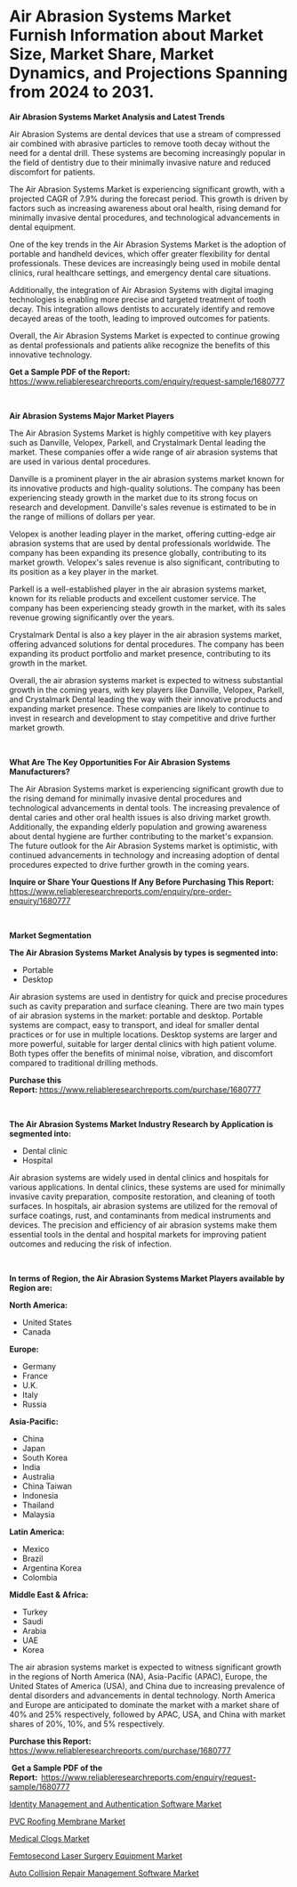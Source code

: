 <p><h1>Air Abrasion Systems Market Furnish Information about Market Size, Market Share, Market Dynamics, and Projections Spanning from 2024 to 2031.</h1></p><p><strong>Air Abrasion Systems Market Analysis and Latest Trends</strong></p>
<p><p>Air Abrasion Systems are dental devices that use a stream of compressed air combined with abrasive particles to remove tooth decay without the need for a dental drill. These systems are becoming increasingly popular in the field of dentistry due to their minimally invasive nature and reduced discomfort for patients.</p><p>The Air Abrasion Systems Market is experiencing significant growth, with a projected CAGR of 7.9% during the forecast period. This growth is driven by factors such as increasing awareness about oral health, rising demand for minimally invasive dental procedures, and technological advancements in dental equipment.</p><p>One of the key trends in the Air Abrasion Systems Market is the adoption of portable and handheld devices, which offer greater flexibility for dental professionals. These devices are increasingly being used in mobile dental clinics, rural healthcare settings, and emergency dental care situations.</p><p>Additionally, the integration of Air Abrasion Systems with digital imaging technologies is enabling more precise and targeted treatment of tooth decay. This integration allows dentists to accurately identify and remove decayed areas of the tooth, leading to improved outcomes for patients.</p><p>Overall, the Air Abrasion Systems Market is expected to continue growing as dental professionals and patients alike recognize the benefits of this innovative technology.</p></p>
<p><strong>Get a Sample PDF of the Report:&nbsp;</strong> <a href="https://www.reliableresearchreports.com/enquiry/request-sample/1680777">https://www.reliableresearchreports.com/enquiry/request-sample/1680777</a></p>
<p>&nbsp;</p>
<p><strong>Air Abrasion Systems Major Market Players</strong></p>
<p><p>The Air Abrasion Systems Market is highly competitive with key players such as Danville, Velopex, Parkell, and Crystalmark Dental leading the market. These companies offer a wide range of air abrasion systems that are used in various dental procedures.</p><p>Danville is a prominent player in the air abrasion systems market known for its innovative products and high-quality solutions. The company has been experiencing steady growth in the market due to its strong focus on research and development. Danville's sales revenue is estimated to be in the range of millions of dollars per year.</p><p>Velopex is another leading player in the market, offering cutting-edge air abrasion systems that are used by dental professionals worldwide. The company has been expanding its presence globally, contributing to its market growth. Velopex's sales revenue is also significant, contributing to its position as a key player in the market.</p><p>Parkell is a well-established player in the air abrasion systems market, known for its reliable products and excellent customer service. The company has been experiencing steady growth in the market, with its sales revenue growing significantly over the years.</p><p>Crystalmark Dental is also a key player in the air abrasion systems market, offering advanced solutions for dental procedures. The company has been expanding its product portfolio and market presence, contributing to its growth in the market.</p><p>Overall, the air abrasion systems market is expected to witness substantial growth in the coming years, with key players like Danville, Velopex, Parkell, and Crystalmark Dental leading the way with their innovative products and expanding market presence. These companies are likely to continue to invest in research and development to stay competitive and drive further market growth.</p></p>
<p>&nbsp;</p>
<p><strong>What Are The Key Opportunities For Air Abrasion Systems Manufacturers?</strong></p>
<p><p>The Air Abrasion Systems market is experiencing significant growth due to the rising demand for minimally invasive dental procedures and technological advancements in dental tools. The increasing prevalence of dental caries and other oral health issues is also driving market growth. Additionally, the expanding elderly population and growing awareness about dental hygiene are further contributing to the market's expansion. The future outlook for the Air Abrasion Systems market is optimistic, with continued advancements in technology and increasing adoption of dental procedures expected to drive further growth in the coming years.</p></p>
<p><strong>Inquire or Share Your Questions If Any Before Purchasing This Report:</strong> <a href="https://www.reliableresearchreports.com/enquiry/pre-order-enquiry/1680777">https://www.reliableresearchreports.com/enquiry/pre-order-enquiry/1680777</a></p>
<p>&nbsp;</p>
<p><strong>Market Segmentation</strong></p>
<p><strong>The Air Abrasion Systems Market Analysis by types is segmented into:</strong></p>
<p><ul><li>Portable</li><li>Desktop</li></ul></p>
<p><p>Air abrasion systems are used in dentistry for quick and precise procedures such as cavity preparation and surface cleaning. There are two main types of air abrasion systems in the market: portable and desktop. Portable systems are compact, easy to transport, and ideal for smaller dental practices or for use in multiple locations. Desktop systems are larger and more powerful, suitable for larger dental clinics with high patient volume. Both types offer the benefits of minimal noise, vibration, and discomfort compared to traditional drilling methods.</p></p>
<p><strong>Purchase this Report:&nbsp;</strong><a href="https://www.reliableresearchreports.com/purchase/1680777">https://www.reliableresearchreports.com/purchase/1680777</a></p>
<p>&nbsp;</p>
<p><strong>The Air Abrasion Systems Market Industry Research by Application is segmented into:</strong></p>
<p><ul><li>Dental clinic</li><li>Hospital</li></ul></p>
<p><p>Air abrasion systems are widely used in dental clinics and hospitals for various applications. In dental clinics, these systems are used for minimally invasive cavity preparation, composite restoration, and cleaning of tooth surfaces. In hospitals, air abrasion systems are utilized for the removal of surface coatings, rust, and contaminants from medical instruments and devices. The precision and efficiency of air abrasion systems make them essential tools in the dental and hospital markets for improving patient outcomes and reducing the risk of infection.</p></p>
<p>&nbsp;</p>
<p><strong>In terms of Region, the Air Abrasion Systems Market Players available by Region are:</strong></p>
<p>
    <p> <strong> North America: </strong>
        <ul>
            <li>United States</li>
            <li>Canada</li>
        </ul>
        </p> 
    <p> <strong> Europe: </strong>
        <ul>
            <li>Germany</li>
            <li>France</li>
            <li>U.K.</li>
            <li>Italy</li>
            <li>Russia</li>
        </ul>
        </p> 
    <p> <strong> Asia-Pacific: </strong>
        <ul>
            <li>China</li>
            <li>Japan</li>
            <li>South Korea</li>
            <li>India</li>
            <li>Australia</li>
            <li>China Taiwan</li>
            <li>Indonesia</li>
            <li>Thailand</li>
            <li>Malaysia</li>
        </ul>
        </p> 
    <p> <strong> Latin America: </strong>
        <ul>
            <li>Mexico</li>
            <li>Brazil</li>
            <li>Argentina Korea</li>
            <li>Colombia</li>
        </ul>
        </p> 
    <p> <strong> Middle East & Africa: </strong>
        <ul>
            <li>Turkey</li>
            <li>Saudi</li>
            <li>Arabia</li>
            <li>UAE</li>
            <li>Korea</li>
        </ul>
    </p>
    </p>
<p><p>The air abrasion systems market is expected to witness significant growth in the regions of North America (NA), Asia-Pacific (APAC), Europe, the United States of America (USA), and China due to increasing prevalence of dental disorders and advancements in dental technology. North America and Europe are anticipated to dominate the market with a market share of 40% and 25% respectively, followed by APAC, USA, and China with market shares of 20%, 10%, and 5% respectively.</p></p>
<p><strong>Purchase this Report: </strong><a href="https://www.reliableresearchreports.com/purchase/1680777">https://www.reliableresearchreports.com/purchase/1680777</a></p>
<p>&nbsp;<strong>Get a Sample PDF of the Report:&nbsp;&nbsp;</strong><a href="https://www.reliableresearchreports.com/enquiry/request-sample/1680777">https://www.reliableresearchreports.com/enquiry/request-sample/1680777</a></p>
<p><strong></strong></p>
<p><p><a href="https://medium.com/@dolorestoy4545/identity-management-and-authentication-software-market-share-evolution-and-market-growth-trends-ba72906e9df9">Identity Management and Authentication Software Market</a></p><p><a href="https://github.com/castoriffic/Market-Research-Report-List-3/blob/main/pvc-roofing-membrane-market.md">PVC Roofing Membrane Market</a></p><p><a href="https://github.com/yoshih12/Market-Research-Report-List-2/blob/main/medical-clogs-market.md">Medical Clogs Market</a></p><p><a href="https://issuu.com/reportprime-2/docs/femtosecond-laser-surgery-equipment-market-size-20">Femtosecond Laser Surgery Equipment Market</a></p><p><a href="https://medium.com/@dolorestoy4545/auto-collision-repair-management-software-market-trends-and-market-analysis-forecasted-for-period-18252c3e4beb">Auto Collision Repair Management Software Market</a></p></p>